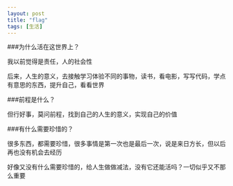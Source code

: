 ```yaml
---
layout: post
title: "flag"
tags: [生活]
---
```



###为什么活在这世界上？

我以前觉得是责任，人的社会性

后来，人生的意义，去接触学习体验不同的事物，读书，看电影，写写代码，学点有意思的东西，提升自己，看看世界

###前程是什么？

但行好事，莫问前程，找到自己的人生的意义，实现自己的价值

###有什么需要珍惜的？

很多东西，都需要珍惜，很多事情是第一次也是最后一次，说是来日方长，但以后再也没有机会去经历

好像又没有什么需要珍惜的，给人生做做减法，没有它还能活吗？一切似乎又不那么重要





